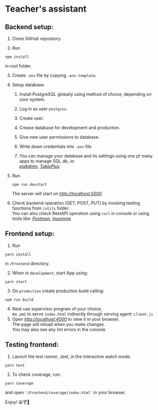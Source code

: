 # Teacher's assistant
## Backend setup:
1. Clone GitHub repository.

2. Run 
```
npm install
```
in root folder.

3. Create `.env` file by copying `.env.template`.
2. Setup database.
   1. Install PostgreSQL globally using method of choice, depending on your system.

   2. Log in as user `postgres`.
   3. Create user.
   4. Crease database for development and production.
   5. Give new user permissions to database.
   6. Write down credentials into `.env` file.
   7. You can manage your database and its settings using one pf many apps to manage SQL db, ie: \
   *[pgAdmin](https://www.pgadmin.org/), [TablePlus](https://tableplus.com/)*
1. Run 
    ```
    npm run devstart
    ```
    The server will start on [*http://localhost:5000*](http://localhost:5000)
   
2. Check backend operation (GET, POST, PUT) by invoking testing functions from `/utils` folder.\
   You can also check RestAPI operation using `curl` in console or using tools like: *[Postman](https://www.postman.com/), [Insomnia](https://insomnia.rest/)*

## Frontend setup:
1. Run 
```
yarn install
```
in `/Frontend` directory.

2. When in *`development`*, start App using:
```
yarn start
```
3. On *`production`* create production build calling:
```
npm run build
```
4. Next use supervisor program of your choice,\
    ex. `pm2` to serve `index.html` indirectly through serving agent: `client.js`
5. Open [*http://localhost:4000*](http://localhost:4000) to view it in your browser.\
    The page will reload when you make changes.\
You may also see any lint errors in the console.

## Testing frontend:

1. Launch the test runner, Jest, in the interactive watch mode.
```
yarn test
```
2. To check coverage, run: 
```
yarn coverage
```
and open `'/Frontend/coverage/index.html'` in your browser.

Enjoy! 😃🍸🎉